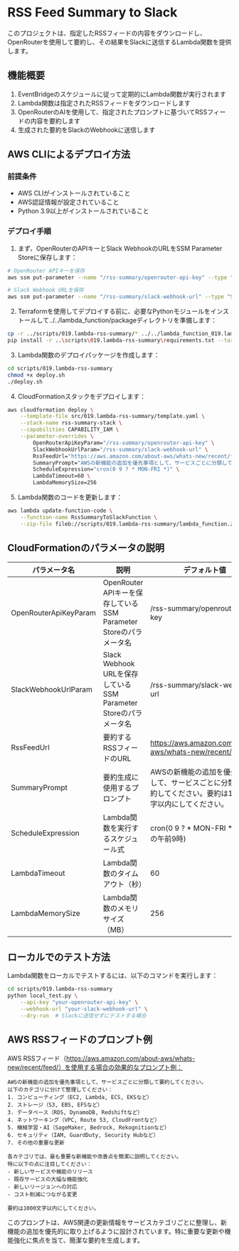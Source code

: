 # RSS Feed Summary to Slack

このプロジェクトは、指定したRSSフィードの内容をダウンロードし、OpenRouterを使用して要約し、その結果をSlackに送信するLambda関数を提供します。

## 機能概要

1. EventBridgeのスケジュールに従って定期的にLambda関数が実行されます
2. Lambda関数は指定されたRSSフィードをダウンロードします
3. OpenRouterのAIを使用して、指定されたプロンプトに基づいてRSSフィードの内容を要約します
4. 生成された要約をSlackのWebhookに送信します

## AWS CLIによるデプロイ方法

### 前提条件

- AWS CLIがインストールされていること
- AWS認証情報が設定されていること
- Python 3.9以上がインストールされていること

### デプロイ手順

1. まず、OpenRouterのAPIキーとSlack WebhookのURLをSSM Parameter Storeに保存します：

```bash
# OpenRouter APIキーを保存
aws ssm put-parameter --name "/rss-summary/openrouter-api-key" --type "SecureString" --value "your-openrouter-api-key" --overwrite --tier Standard

# Slack Webhook URLを保存
aws ssm put-parameter --name "/rss-summary/slack-webhook-url" --type "SecureString" --value "your-slack-webhook-url" --overwrite --tier Standard
```

2. Terraformを使用してデプロイする前に、必要なPythonモジュールをインストールして../../lambda_function/packageディレクトリを準備します：

```bash
cp -r ../scripts/019.lambda-rss-summary/* ../../lambda_function_019.lambda-rss-summary/
pip install -r ..\scripts\019.lambda-rss-summary\requirements.txt --target ../../lambda_function_019.lambda-rss-summary/
```

3. Lambda関数のデプロイパッケージを作成します：

```bash
cd scripts/019.lambda-rss-summary
chmod +x deploy.sh
./deploy.sh
```

4. CloudFormationスタックをデプロイします：

```bash
aws cloudformation deploy \
    --template-file src/019.lambda-rss-summary/template.yaml \
    --stack-name rss-summary-stack \
    --capabilities CAPABILITY_IAM \
    --parameter-overrides \
        OpenRouterApiKeyParam="/rss-summary/openrouter-api-key" \
        SlackWebhookUrlParam="/rss-summary/slack-webhook-url" \
        RssFeedUrl="https://aws.amazon.com/about-aws/whats-new/recent/feed/" \
        SummaryPrompt="AWSの新機能の追加を優先事項として、サービスごとに分類して要約してください。要約は1000文字以内にしてください。" \
        ScheduleExpression="cron(0 9 ? * MON-FRI *)" \
        LambdaTimeout=60 \
        LambdaMemorySize=256
```

5. Lambda関数のコードを更新します：

```bash
aws lambda update-function-code \
    --function-name RssSummaryToSlackFunction \
    --zip-file fileb://scripts/019.lambda-rss-summary/lambda_function.zip
```

## CloudFormationのパラメータの説明

| パラメータ名 | 説明 | デフォルト値 |
|------------|------|------------|
| OpenRouterApiKeyParam | OpenRouter APIキーを保存しているSSM Parameter Storeのパラメータ名 | /rss-summary/openrouter-api-key |
| SlackWebhookUrlParam | Slack Webhook URLを保存しているSSM Parameter Storeのパラメータ名 | /rss-summary/slack-webhook-url |
| RssFeedUrl | 要約するRSSフィードのURL | https://aws.amazon.com/about-aws/whats-new/recent/feed/ |
| SummaryPrompt | 要約生成に使用するプロンプト | AWSの新機能の追加を優先事項として、サービスごとに分類して要約してください。要約は1000文字以内にしてください。 |
| ScheduleExpression | Lambda関数を実行するスケジュール式 | cron(0 9 ? * MON-FRI *) (平日の午前9時) |
| LambdaTimeout | Lambda関数のタイムアウト（秒） | 60 |
| LambdaMemorySize | Lambda関数のメモリサイズ（MB） | 256 |

## ローカルでのテスト方法

Lambda関数をローカルでテストするには、以下のコマンドを実行します：

```bash
cd scripts/019.lambda-rss-summary
python local_test.py \
    --api-key "your-openrouter-api-key" \
    --webhook-url "your-slack-webhook-url" \
    --dry-run  # Slackに送信せずにテストする場合
```

## AWS RSSフィードのプロンプト例

AWS RSSフィード（https://aws.amazon.com/about-aws/whats-new/recent/feed/）を使用する場合の効果的なプロンプト例：

```
AWSの新機能の追加を優先事項として、サービスごとに分類して要約してください。
以下のカテゴリに分けて整理してください：
1. コンピューティング（EC2, Lambda, ECS, EKSなど）
2. ストレージ（S3, EBS, EFSなど）
3. データベース（RDS, DynamoDB, Redshiftなど）
4. ネットワーキング（VPC, Route 53, CloudFrontなど）
5. 機械学習・AI（SageMaker, Bedrock, Rekognitionなど）
6. セキュリティ（IAM, GuardDuty, Security Hubなど）
7. その他の重要な更新

各カテゴリでは、最も重要な新機能や改善点を簡潔に説明してください。
特に以下の点に注目してください：
- 新しいサービスや機能のリリース
- 既存サービスの大幅な機能強化
- 新しいリージョンへの対応
- コスト削減につながる変更

要約は1000文字以内にしてください。
```

このプロンプトは、AWS関連の更新情報をサービスカテゴリごとに整理し、新機能の追加を優先的に取り上げるように設計されています。特に重要な更新や機能強化に焦点を当て、簡潔な要約を生成します。
